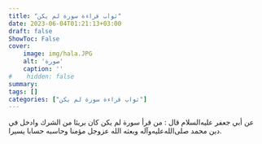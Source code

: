 ```yaml
---
title: "ثواب قراءة سورة لم يكن"
date: 2023-06-04T01:21:13+03:00
draft: false
ShowToc: False
cover:
    image: img/hala.JPG
    alt: 'صورة'
    caption: ''
#    hidden: false
summary: 
tags: []
categories: ["ثواب قراءة سورة لم يكن"]
---
```

عن أبي جعفر عليه‌السلام قال : من قرأ سورة لم يكن كان بريئا من
الشرك وادخل في دين محمد صلى‌الله‌عليه‌وآله وبعثه الله عزوجل مؤمنا وحاسبه حسابا
يسيرا.

